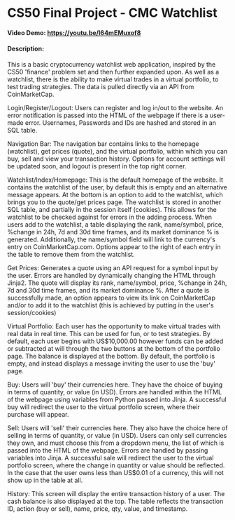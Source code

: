 # CS50 Final Project - CMC Watchlist

#### Video Demo: https://youtu.be/l64mEMuxof8

#### Description:
This is a basic cryptocurrency watchlist web application, inspired by the CS50 'finance' problem set and then further expanded upon.
As well as a watchlist, there is the ability to make virtual trades in a virtual portfolio, to test trading strategies.
The data is pulled directly via an API from CoinMarketCap.

Login/Register/Logout:
Users can register and log in/out to the website. An error notification is passed into the HTML of the webpage if there is a user-made error.
Usernames, Passwords and IDs are hashed and stored in an SQL table.

Navigation Bar:
The navigation bar contains links to the homepage (watchlist), get prices (quote), and the virtual portfolio, within which you can buy, sell and view your transaction history.
Options for account settings will be updated soon, and logout is present in the top right corner.

Watchlist/Index/Homepage:
This is the default homepage of the website. It contains the watchlist of the user, by default this is empty and an alternative message appears.
At the bottom is an option to add to the watchlist, which brings you to the quote/get prices page.
The watchlist is stored in another SQL table, and partially in the session itself (cookies). This allows for the watchlist to be checked against for errors in the adding process.
When users add to the watchlist, a table displaying the rank, name/symbol, price, %change in 24h, 7d and 30d time frames, and its market dominance % is generated.
Additionally, the name/symbol field will link to the currency's entry on CoinMarketCap.com. Options appear to the right of each entry in the table to remove them from the watchlist.

Get Prices:
Generates a quote using an API request for a symbol input by the user. Errors are handled by dynamically changing the HTML through Jinja2.
The quote will display its rank, name/symbol, price, %change in 24h, 7d and 30d time frames, and its market dominance %.
After a quote is successfully made, an option appears to view its link on CoinMarketCap and/or to add it to the watchlist (this is achieved by putting in the user's session/cookies)

Virtual Portfolio:
Each user has the opportunity to make virtual trades with real data in real time. This can be used for fun, or to test strategies.
By default, each user begins with US$10,000.00 however funds can be added or subtracted at will through the two buttons at the bottom of the portfolio page. The balance is displayed at the bottom.
By default, the portfolio is empty, and instead displays a message inviting the user to use the 'buy' page.

Buy:
Users will 'buy' their currencies here. They have the choice of buying in terms of quantity, or value (in USD).
Errors are handled within the HTML of the webpage using variables from Python passed into Jinja. A successful buy will redirect the user to the virtual portfolio screen, where their purchase will appear.

Sell:
Users will 'sell' their currencies here. They also have the choice here of selling in terms of quantity, or value (in USD).
Users can only sell currencies they own, and must choose this from a dropdown menu, the list of which is passed into the HTML of the webpage.
Errors are handled by passing variables into Jinja. A successful sale will redirect the user to the virtual portfolio screen, where the change in quantity or value should be reflected.
In the case that the user owns less than US$0.01 of a currency, this will not show up in the table at all.

History:
This screen will display the entire transaction history of a user.
The cash balance is also displayed at the top.
The table reflects the transaction ID, action (buy or sell), name, price, qty, value, and timestamp.
